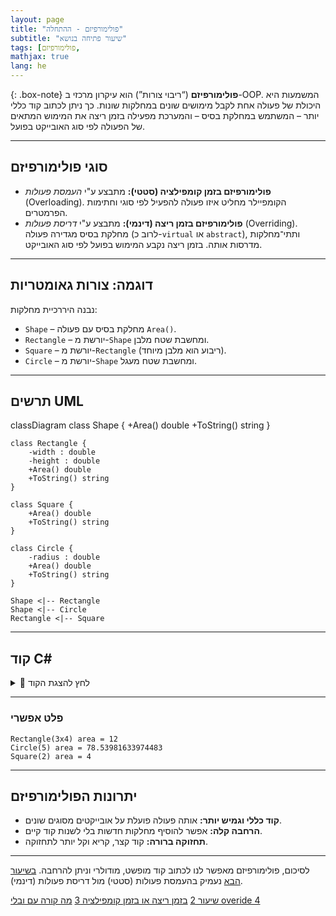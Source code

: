 ```yaml
---
layout: page
title: "פולימורפיזם - ההתחלה"
subtitle: "שיעור פתיחה בנושא"
tags: [פולימורפיזם,
mathjax: true
lang: he
---
```



{: .box-note}
**פולימורפיזם** (“ריבוי צורות”) הוא עיקרון מרכזי ב-OOP. המשמעות היא היכולת של פעולה אחת לקבל מימושים שונים במחלקות שונות. כך ניתן לכתוב קוד כללי יותר – המשתמש במחלקת בסיס – והמערכת מפעילה בזמן ריצה את המימוש המתאים של הפעולה לפי סוג האובייקט בפועל.

---

## סוגי פולימורפיזם 
- **פולימורפיזם בזמן קומפילציה (סטטי):** מתבצע ע"י *העמסת פעולות* (Overloading). הקומפיילר מחליט איזו פעולה להפעיל לפי סוגי וחתימות הפרמטרים.  
- **פולימורפיזם בזמן ריצה (דינמי):** מתבצע ע"י *דריסת פעולות* (Overriding). מחלקת בסיס מגדירה פעולה (לרוב כ-`virtual` או `abstract`), ותתי־מחלקות מדרסות אותה. בזמן ריצה נקבע המימוש בפועל לפי סוג האובייקט.

---

## דוגמה: צורות גאומטריות
נבנה היררכיית מחלקות:  

- `Shape` – מחלקת בסיס עם פעולה `Area()`.  
- `Rectangle` – יורשת מ-`Shape` ומחשבת שטח מלבן.  
- `Square` – יורשת מ-`Rectangle` (ריבוע הוא מלבן מיוחד).  
- `Circle` – יורשת מ-`Shape` ומחשבת שטח מעגל.  

---

## תרשים UML
<div class="mermaid">

classDiagram
    class Shape {
        +Area() double
        +ToString() string
    }

    class Rectangle {
        -width : double
        -height : double
        +Area() double
        +ToString() string
    }

    class Square {
        +Area() double
        +ToString() string
    }

    class Circle {
        -radius : double
        +Area() double
        +ToString() string
    }

    Shape <|-- Rectangle
    Shape <|-- Circle
    Rectangle <|-- Square
</div>

---

## קוד C#

<details markdown="1">
<summary>📄 לחץ להצגת הקוד</summary>

```csharp
using System;

class Shape
{
    public virtual double Area() => 0.0;

    public override string ToString() => "Shape";
}

class Rectangle : Shape
{
    protected double width;
    protected double height;

    public Rectangle(double width, double height)
    {
        this.width = width;
        this.height = height;
    }

    public override double Area() => width * height;

    public override string ToString() => $"Rectangle({width}x{height})";
}

class Square : Rectangle
{
    public Square(double side) : base(side, side) { }

    public override string ToString() => $"Square({width})";
}

class Circle : Shape
{
    private double radius;

    public Circle(double radius)
    {
        this.radius = radius;
    }

    public override double Area() => Math.PI * radius * radius;

    public override string ToString() => $"Circle({radius})";
}

class ShapesDemo
{
    static void Main()
    {
        Shape[] shapes = new Shape[3];
        shapes[0] = new Rectangle(3, 4);
        shapes[1] = new Circle(5);
        shapes[2] = new Square(2);

        foreach (Shape s in shapes)
        {
            Console.WriteLine($"{s} area = {s.Area()}");
        }
    }
}
```

</details>

---

### פלט אפשרי

```
Rectangle(3x4) area = 12
Circle(5) area = 78.53981633974483
Square(2) area = 4
```

---

## יתרונות הפולימורפיזם

* **קוד כללי וגמיש יותר:** אותה פעולה פועלת על אובייקטים מסוגים שונים.
* **הרחבה קלה:** אפשר להוסיף מחלקות חדשות בלי לשנות קוד קיים.
* **תחזוקה ברורה:** קוד קצר, קריא וקל יותר לתחזוקה.

---

לסיכום, פולימורפיזם מאפשר לנו לכתוב קוד מופשט, מודולרי וניתן להרחבה. [בשיעור הבא](/oop/02Polymorphism2Bag25) נעמיק בהעמסת פעולות (סטטי) מול דריסת פעולות (דינמי).

[שיעור 2](/oop/02Polymorphism2Bag25)
[בזמן ריצה או בזמן קומפילציה 3](/oop/02Polymorphism3)
[מה קורה עם ובלי overide 4](/oop/02Polymorphism4CwToString)

